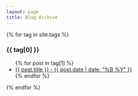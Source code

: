 ```yaml
---
layout: page
title: Blog Archive
---
```


{% for tag in site.tags %}

  <h3>{{ tag[0] }}</h3>
  <ul>
    {% for post in tag[1] %}
      <li><a href="{{ post.url }}">{{ post.title }} - {{ post.date | date: "%B %Y" }}</a></li>
    {% endfor %}
  </ul>
{% endfor %}
